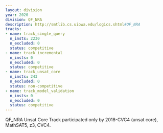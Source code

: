 ```yaml
---
layout: division
year: 2020
division: QF_NRA
description: http://smtlib.cs.uiowa.edu/logics.shtml#QF_NRA
tracks:
- name: track_single_query
  n_insts: 2230
  n_excluded: 0
  status: competitive
- name: track_incremental
  n_insts: 0
  n_excluded: 0
  status: competitive
- name: track_unsat_core
  n_insts: 243
  n_excluded: 0
  status: non-competitive
- name: track_model_validation
  n_insts: 0
  n_excluded: 0
  status: competitive
---
```

QF_NRA Unsat Core Track participated only by 2018-CVC4 (unsat core), MathSAT5, z3, CVC4.
